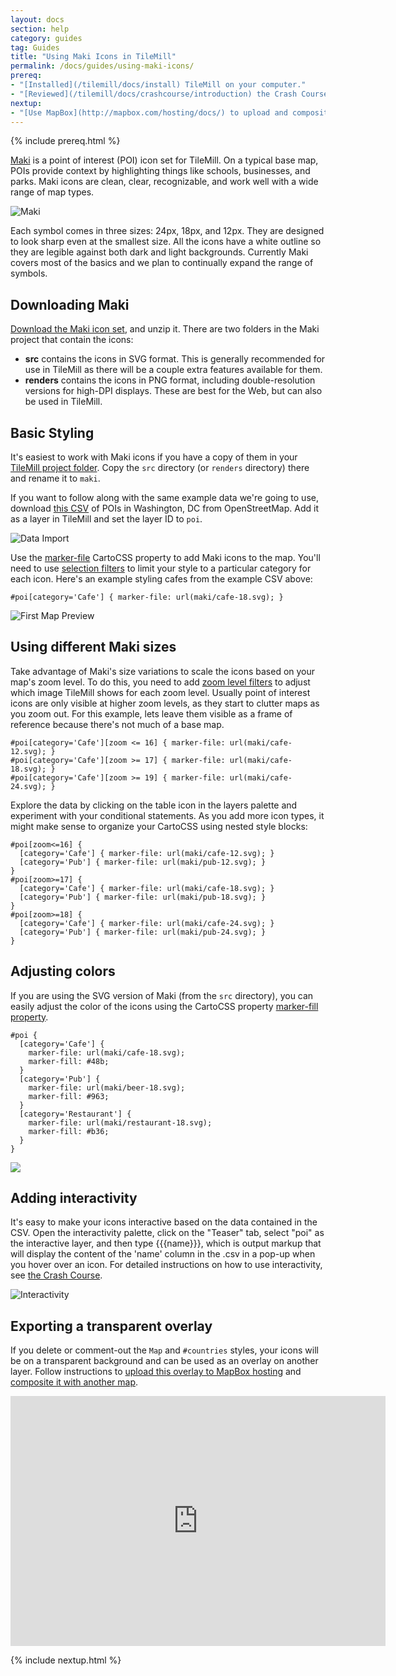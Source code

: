```yaml
---
layout: docs
section: help
category: guides
tag: Guides
title: "Using Maki Icons in TileMill"
permalink: /docs/guides/using-maki-icons/
prereq:
- "[Installed](/tilemill/docs/install) TileMill on your computer."
- "[Reviewed](/tilemill/docs/crashcourse/introduction) the Crash Course, in particular [using conditional styles](/tilemill/docs/guides/conditional-styles/)."
nextup:
- "[Use MapBox](http://mapbox.com/hosting/docs/) to upload and composite your map."
---
```

{% include prereq.html %}

[Maki](http://mapbox.com/maki) is a point of interest (POI) icon set for TileMill. On a typical base map, POIs provide context by highlighting things like schools, businesses, and parks. Maki icons are clean, clear, recognizable, and work well with a wide range of map types. 

![Maki](/tilemill/assets/pages/maki-1.png)

Each symbol comes in three sizes: 24px, 18px, and 12px. They are designed to look sharp even at the smallest size. All the icons have a white outline so they are legible against both dark and light backgrounds. Currently Maki covers most of the basics and we plan to continually expand the range of symbols.

## Downloading Maki

[Download the Maki icon set](https://github.com/mapbox/maki/zipball/mb-pages), and unzip it. There are two folders in the Maki project that contain the icons:

- **src** contains the icons in SVG format. This is generally recommended for use in TileMill as there will be a couple extra features available for them.
- **renders** contains the icons in PNG format, including double-resolution versions for high-DPI displays. These are best for the Web, but can also be used in TileMill.

## Basic Styling

It's easiest to work with Maki icons if you have a copy of them in your [TileMill project folder](/tilemill/docs/manual/files-directories/#structure_of_a_tilemill_project). Copy the `src` directory (or `renders` directory) there and rename it to `maki`. 

If you want to follow along with the same example data we're going to use, download [this CSV](https://github.com/tilemill-project/tilemill/raw/mb-pages/assets/pages/combined_poi.csv) of POIs in Washington, DC from OpenStreetMap. Add it as a layer in TileMill and set the layer ID to `poi`.

![Data Import](/tilemill/assets/pages/maki-2.png)

Use the [marker-file](http://www.mapbox.com/carto/api/2.1.0/#marker-file) CartoCSS property to add Maki icons to the map. You'll need to use [selection filters](/tilemill/docs/guides/selectors/#basic_text_comparison_filters) to limit your style to a particular category for each icon. Here's an example styling cafes from the example CSV above:

    #poi[category='Cafe'] { marker-file: url(maki/cafe-18.svg); }

![First Map Preview](/tilemill/assets/pages/maki-3-2.png) 

## Using different Maki sizes

Take advantage of Maki's size variations to scale the icons based on your map's zoom level. To do this, you need to add [zoom level filters](/tilemill/docs/guides/selectors/#zoom_level_filters) to adjust which image TileMill shows for each zoom level. Usually point of interest icons are only visible at higher zoom levels, as they start to clutter maps as you zoom out. For this example, lets leave them visible as a frame of reference because there's not much of a base map.

    #poi[category='Cafe'][zoom <= 16] { marker-file: url(maki/cafe-12.svg); }
    #poi[category='Cafe'][zoom >= 17] { marker-file: url(maki/cafe-18.svg); }
    #poi[category='Cafe'][zoom >= 19] { marker-file: url(maki/cafe-24.svg); }

Explore the data by clicking on the table icon in the layers palette and experiment with your conditional statements. As you add more icon types, it might make sense to organize your CartoCSS using nested style blocks:

    #poi[zoom<=16] {
      [category='Cafe'] { marker-file: url(maki/cafe-12.svg); }
      [category='Pub'] { marker-file: url(maki/pub-12.svg); }
    }
    #poi[zoom>=17] {
      [category='Cafe'] { marker-file: url(maki/cafe-18.svg); }
      [category='Pub'] { marker-file: url(maki/pub-18.svg); }
    }
    #poi[zoom>=18] {
      [category='Cafe'] { marker-file: url(maki/cafe-24.svg); }
      [category='Pub'] { marker-file: url(maki/pub-24.svg); }
    }

## Adjusting colors

If you are using the SVG version of Maki (from the `src` directory), you can easily adjust the color of the icons using the CartoCSS property [marker-fill property](http://www.mapbox.com/carto/api/2.1.0/#marker-fill).

    #poi {
      [category='Cafe'] {
        marker-file: url(maki/cafe-18.svg);
        marker-fill: #48b;
      }
      [category='Pub'] {
        marker-file: url(maki/beer-18.svg);
        marker-fill: #963;
      }
      [category='Restaurant'] {
        marker-file: url(maki/restaurant-18.svg);
        marker-fill: #b36;
      }
    }

![](/tilemill/assets/pages/adding-color-to-maki-icons-1.png)

## Adding interactivity

It's easy to make your icons interactive based on the data contained in the CSV. Open the interactivity palette, click on the "Teaser" tab, select "poi" as the interactive layer, and then type &#123;&#123;&#123;name&#125;&#125;&#125;, which is output markup that will display the content of the 'name' column in the .csv in a pop-up when you hover over an icon. For detailed instructions on how to use interactivity, see [the Crash Course](http://mapbox.com/tilemill/docs/crashcourse/tooltips/).

![Interactivity](/tilemill/assets/pages/maki-6.png)

## Exporting a transparent overlay

If you delete or comment-out the `Map` and `#countries` styles, your icons will be on a transparent background and can be used as an overlay on another layer. Follow instructions to [upload this overlay to MapBox hosting](/hosting/uploading/) and [composite it with another map](/hosting/compositing/).

<iframe width='600' height='400' frameBorder='0' src='https://a.tiles.mapbox.com/v3/saman.map-mpr6vgy4.html#17/38.907/-77.041'> </iframe>

{% include nextup.html %}

